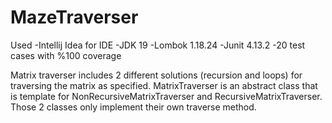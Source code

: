 # MazeTraverser

Used
-Intellij Idea for IDE
-JDK 19
-Lombok 1.18.24
-Junit 4.13.2
-20 test cases with %100 coverage

Matrix traverser includes 2 different solutions (recursion and loops) for traversing the matrix as specified. 
MatrixTraverser is an abstract class that is template for NonRecursiveMatrixTraverser and RecursiveMatrixTraverser. 
Those 2 classes only implement their own traverse method.
